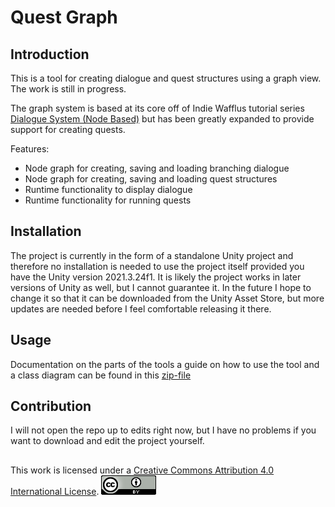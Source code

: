 # Quest Graph

## Introduction

This is a tool for creating dialogue and quest structures using a graph view. The work is still in progress.

The graph system is based at its core off of Indie Wafflus tutorial series [Dialogue System (Node Based)](https://www.youtube.com/watch?v=nvELzBYMK1U&list=PL0yxB6cCkoWK38XT4stSztcLueJ_kTx5f) but has been greatly expanded to provide support for creating quests.

Features:


* Node graph for creating, saving and loading branching dialogue 
* Node graph for creating, saving and loading quest structures
* Runtime functionality to display dialogue
* Runtime functionality for running quests

## Installation

The project is currently in the form of a standalone Unity project and therefore no installation is needed to use the project itself provided you have the Unity version 2021.3.24f1. It is likely the project works in later versions of Unity as well, but I cannot guarantee it. In the future I hope to change it so that it can be downloaded from the Unity Asset Store, but more updates are needed before I feel comfortable releasing it there.

## Usage

Documentation on the parts of the tools a guide on how to use the tool and a class diagram can be found in this [zip-file](https://drive.google.com/file/d/1ZEhgC2A6yhQt9h_DpFg0HFmpkeYqxWoY/view?usp=sharing)

## Contribution

I will not open the repo up to edits right now, but I have no problems if you want to download and edit the project yourself.

## 
This work is licensed under a [Creative Commons Attribution 4.0 International License](https://creativecommons.org/licenses/by/4.0/).
![My Image](Assets/README/CCBY.png)